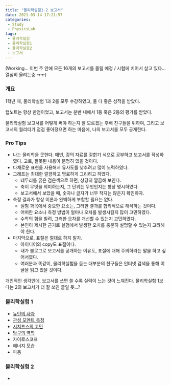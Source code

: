 ```yaml
---
title: "물리학실험1·2 보고서"
date: 2021-03-14 17:21:57
categories:
 - Study
 - PhysicsLab
tags:
 - 물리학실험
 - 물리학실험1
 - 물리학실험2
 - 보고서
---
```


(Working... 이번 주 안에 모든 16개의 보고서를 올릴 예정 / 시험에 치어서 살고 있다... 열심히 올리는중 ㅠㅜ)

### 개요

1학년 때, 물리학실험 1과 2를 모두 수강하였고, 둘 다 좋은 성적을 받았다.

랩노트는 항상 만점이었고, 보고서는 분반 내에서 1등 혹은 2등의 평가를 받았다.

물리학실험 보고서를 어떻게 써야 하는지 잘 모르겠는 후배 친구들을 위하여, 그리고 보고서의 퀄리티가 점점 좋아졌으면 하는 마음에, 나의 보고서를 모두 공개한다.



### Pro Tips

* 나는 물리학을 못한다. 매번, 강의 자료를 겉핡기 식으로 공부하고 보고서를 작성하였다. 고로, 잘못된 내용이 분명히 있을 것이다.
* 다채로운 표현을 사용해서 유사도를 낮추려고 많이 노력하였다.
* 그래프는 최대한 깔끔하고 명료하게 그리려고 하였다.
  * 테두리를 굵은 검은색으로 하면, 상당히 깔끔해 보인다.
  * 축이 무엇을 의미하는지, 그 단위는 무엇인지는 항상 명시하였다.
  * 보고서에서 보았을 때, 숫자나 글자가 너무 작지는 않은지 확인하자.
* 측정 결과가 항상 이론과 완벽하게 부합할 필요는 없다.
  * 실험 과목에서 중요한 요소는, 그러한 결과를 합리적으로 해석하는 것이다.
  * 어떠한 요소나 측정 방법이 얼마나 오차를 발생시킬지 많이 고민하였다.
  * 수학의 힘을 빌려, 그러한 오차를 개선할 수 있는지 고민하였다.
  * 본인이 제시한 근거로 실험에서 발생한 오차를 충분히 설명할 수 있는지 고려해야 한다.
* 마지막으로, 표절은 절대로 하지 말자.
  * 아이디어의 copy도 표절이다.
  * 내가 블로그로 보고서를 공개하는 이유도, 표절에 대해 주의하라는 말을 하고 싶어서였다.
  * 여러분과 똑같이, 물리학실험을 듣는 대부분의 친구들은 인터넷 검색을 통해 이 글을 읽고 있을 것이다.

개인적인 생각인데, 보고서를 쓰면 쓸 수록 실력이 느는 것이 느껴진다. 물리학실험 1보다는 2의 보고서가 더 잘 쓰인 글일 듯...?



### 물리학실험 1

* [뉴턴의 사과](https://youngyojun.github.io/study/physicslab/physicslab1/2021/03/14/physicslab1-newton/)
* [관성 모멘트 측정](https://youngyojun.github.io/study/physicslab/physicslab1/2021/03/16/physicslab1-torque/)
* [시지프스의 고민](https://youngyojun.github.io/study/physicslab/physicslab1/2021/03/21/physicslab1-sisyphus/)
* [당구의 역학](https://youngyojun.github.io/study/physicslab/physicslab1/2021/04/02/physicslab1-billiards/)
* 자이로스코프
* 에너지 모습
* 파동



### 물리학실험 2

* 

